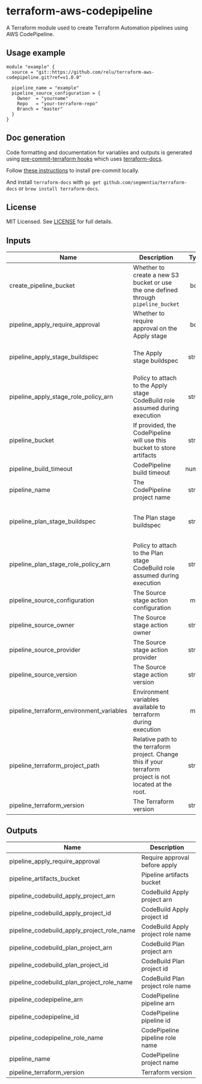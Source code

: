 # terraform-aws-codepipeline

A Terraform module used to create Terraform Automation pipelines using AWS CodePipeline.

## Usage example


```hcl
module "example" {
  source = "git::https://github.com/relu/terraform-aws-codepipeline.git?ref=v1.0.0"

  pipeline_name = "example"
  pipeline_source_configuration = {
    Owner  = "yourname"
    Repo   = "your-terraform-repo"
    Branch = "master"
  }
}
```

## Doc generation

Code formatting and documentation for variables and outputs is generated using
[pre-commit-terraform
hooks](https://github.com/antonbabenko/pre-commit-terraform) which uses
[terraform-docs](https://github.com/segmentio/terraform-docs).

Follow [these
instructions](https://github.com/antonbabenko/pre-commit-terraform#how-to-install)
to install pre-commit locally.

And install `terraform-docs` with `go get github.com/segmentio/terraform-docs`
or `brew install terraform-docs`.

## License

MIT Licensed. See
[LICENSE](https://github.com/relu/terraform-aws-codepipeline/tree/master/LICENSE)
for full details.

<!-- BEGINNING OF PRE-COMMIT-TERRAFORM DOCS HOOK -->
## Inputs

| Name | Description | Type | Default | Required |
|------|-------------|:----:|:-----:|:-----:|
| create\_pipeline\_bucket | Whether to create a new S3 bucket or use the one defined through `pipeline_bucket` | bool | `"true"` | no |
| pipeline\_apply\_require\_approval | Whether to require approval on the Apply stage | bool | `"true"` | no |
| pipeline\_apply\_stage\_buildspec | The Apply stage buildspec | string | `"  version: 0.2\n  phases:\n    install:\n      runtime-versions:\n        golang: 1.12\n      commands:\n        - curl -o /tmp/terraform.zip \"https://releases.hashicorp.com/terraform/$${TERRAFORM_VERSION}/terraform_$${TERRAFORM_VERSION}_linux_amd64.zip\"\n        - unzip /tmp/terraform.zip -d /usr/bin/\n    build:\n      commands:\n        - cd $${TERRAFORM_DIRECTORY}\n        - terraform apply -auto-approve tfplan\n  "` | no |
| pipeline\_apply\_stage\_role\_policy\_arn | Policy to attach to the Apply stage CodeBuild role assumed during execution | string | `"arn:aws:iam::aws:policy/AdministratorAccess"` | no |
| pipeline\_bucket | If provided, the CodePipeline will use this bucket to store artifacts | string | `""` | no |
| pipeline\_build\_timeout | CodePipeline build timeout | number | `"5"` | no |
| pipeline\_name | The CodePipeline project name | string | n/a | yes |
| pipeline\_plan\_stage\_buildspec | The Plan stage buildspec | string | `"  version: 0.2\n  phases:\n    install:\n      runtime-versions:\n        golang: 1.12\n      commands:\n        - curl -o /tmp/terraform.zip \"https://releases.hashicorp.com/terraform/$${TERRAFORM_VERSION}/terraform_$${TERRAFORM_VERSION}_linux_amd64.zip\"\n        - unzip /tmp/terraform.zip -d /usr/bin/\n    pre_build:\n      commands:\n        - cd $${TERRAFORM_DIRECTORY}\n        - terraform init\n    build:\n      commands:\n        - terraform plan -out=tfplan\n  artifacts:\n    files:\n      - '**/*'\n  "` | no |
| pipeline\_plan\_stage\_role\_policy\_arn | Policy to attach to the Plan stage CodeBuild role assumed during execution | string | `"arn:aws:iam::aws:policy/ReadOnlyAccess"` | no |
| pipeline\_source\_configuration | The Source stage action configuration | map | `{}` | no |
| pipeline\_source\_owner | The Source stage action owner | string | `"ThirdParty"` | no |
| pipeline\_source\_provider | The Source stage action provider | string | `"GitHub"` | no |
| pipeline\_source\_version | The Source stage action version | string | `"1"` | no |
| pipeline\_terraform\_environment\_variables | Environment variables available to terraform during execution | map | `{}` | no |
| pipeline\_terraform\_project\_path | Relative path to the terraform project. Change this if your terraform project is not located at the root. | string | `"."` | no |
| pipeline\_terraform\_version | The Terraform version | string | `"0.12.9"` | no |

## Outputs

| Name | Description |
|------|-------------|
| pipeline\_apply\_require\_approval | Require approval before apply |
| pipeline\_artifacts\_bucket | Pipeline artifacts bucket |
| pipeline\_codebuild\_apply\_project\_arn | CodeBuild Apply project arn |
| pipeline\_codebuild\_apply\_project\_id | CodeBuild Apply project id |
| pipeline\_codebuild\_apply\_project\_role\_name | CodeBuild Apply project role name |
| pipeline\_codebuild\_plan\_project\_arn | CodeBuild Plan project arn |
| pipeline\_codebuild\_plan\_project\_id | CodeBuild Plan project id |
| pipeline\_codebuild\_plan\_project\_role\_name | CodeBuild Plan project role name |
| pipeline\_codepipeline\_arn | CodePipeline pipeline arn |
| pipeline\_codepipeline\_id | CodePipeline pipeline id |
| pipeline\_codepipeline\_role\_name | CodePipeline pipeline role name |
| pipeline\_name | CodePipeline project name |
| pipeline\_terraform\_version | Terraform version |

<!-- END OF PRE-COMMIT-TERRAFORM DOCS HOOK -->
